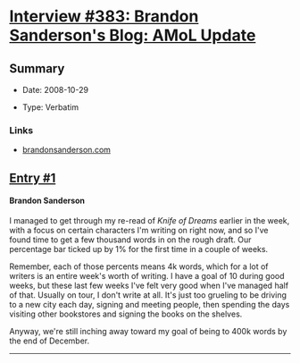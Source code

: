 # [Interview #383: Brandon Sanderson's Blog: AMoL Update](https://www.theoryland.com/intvmain.php?i=383)

## Summary

- Date: 2008-10-29

- Type: Verbatim

### Links

- [brandonsanderson.com](http://www.brandonsanderson.com/blog/724/AMoL-Update)


## [Entry #1](./t-383/1)

#### Brandon Sanderson

I managed to get through my re-read of
*Knife of Dreams*
earlier in the week, with a focus on certain characters I'm writing on right now, and so I've found time to get a few thousand words in on the rough draft. Our percentage bar ticked up by 1% for the first time in a couple of weeks.

Remember, each of those percents means 4k words, which for a lot of writers is an entire week's worth of writing. I have a goal of 10 during good weeks, but these last few weeks I've felt very good when I've managed half of that. Usually on tour, I don't write at all. It's just too grueling to be driving to a new city each day, signing and meeting people, then spending the days visiting other bookstores and signing the books on the shelves.

Anyway, we're still inching away toward my goal of being to 400k words by the end of December.


---

